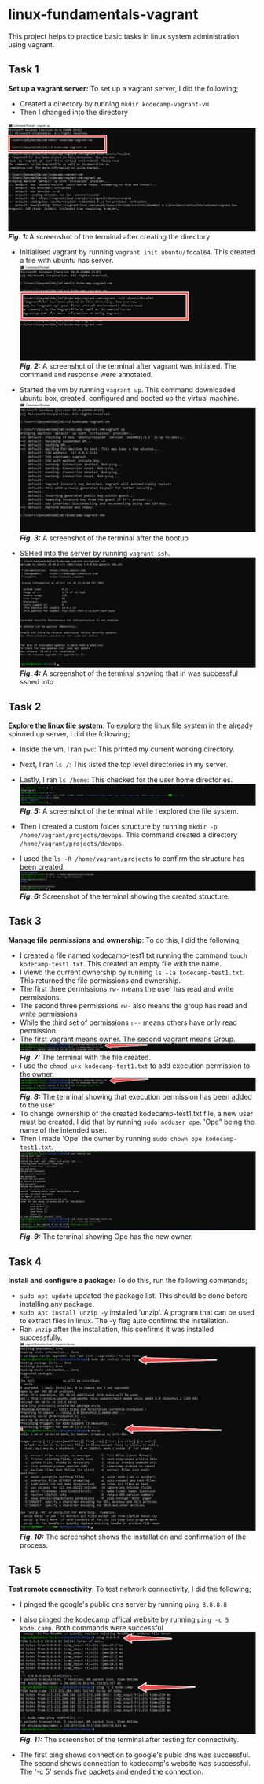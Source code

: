 # linux-fundamentals-vagrant

This project helps to practice basic tasks in linux system administration using vagrant.

## Task 1

**Set up a vagrant server:** To set up a vagrant server, I did the following;

* Created a directory by running `mkdir kodecamp-vagrant-vm`
* Then I changed into the directory

![mkdir](Images/mkdir.png)
_**Fig. 1:**_ A screenshot of the terminal after creating the directory

* Initialised vagrant by running `vagrant init ubuntu/focal64`. This created a file with ubuntu has server.
![initialize vagrant](Images/vagrant-init.png)
_**Fig. 2:**_ A screenshot of the terminal after vagrant was initiated. The command and response were annotated.

* Started the vm by running `vagrant up`. This command downloaded ubuntu box, created, configured and booted up the virtual machine.
![vagrant-up](Images/vagrant-up.png)
_**Fig. 3:**_ A screenshot of the terminal after the bootup

* SSHed into the server by running `vagrant ssh`.
![vagrant-ssh](Images/vagrant-ssh.png)
_**Fig. 4:**_ A screenshot of the terminal showing that in was successful sshed into

## Task 2

**Explore the linux file system**: To explore the linux file system in the already spinned up server, I did the following;

* Inside the vm, I ran `pwd`: This printed my current working directory.
* Next, I ran `ls /`: This listed the top level directories in my server.
* Lastly, I ran `ls /home`: This checked for the user home directories.
![explore-directories](Images/explore.png)
_**FIg. 5:**_ A screenshot of the terminal while I explored the file system.

* Then I created a custom folder structure by running `mkdir -p /home/vagrant/projects/devops`. This command created a directory `/home/vagrant/projects/devops`.
* I used the `ls -R /home/vagrant/projects` to confirm the structure has been created.
![custom-folder](Images/custom-folder.png)
_**Fig. 6:**_ Screenshot of the terminal showing the created structure.

## Task 3

**Manage file permissions and ownership**: To do this, I did the following;
* I created a file named kodecamp-test1.txt running the command `touch kodecamp-test1.txt`. This created an empty file with the name.
* I viewd the current ownership by running `ls -la kodecamp-test1.txt`. This returned the file permissions and ownership.
* The first three permissions `rw-` means the user has read and write permissions.
* The second three permissions `rw-` also means the group has read and write permissions
* While the third set of permissions `r--` means others have only read permission.
* The first vagrant means owner. The second vagrant means Group.
![create-file](Images/create-file.png)
_**Fig. 7:**_ The terminal with the file created.
* I use the `chmod u+x kodecamp-test1.txt` to add execution permission to the owner.
![chmod](Images/chmod.png)
_**Fig. 8:**_ The terminal showing that execution permission has been added to the user
* To change ownership of the created kodecamp-test1.txt file, a new user must be created. I did that by running `sudo adduser ope`. 'Ope" being the name of the intended user.
* Then I made 'Ope' the owner by running `sudo chown ope kodecamp-test1.txt`.
![change-ownership](Images/chown.png)
_**Fig. 9:**_ The terminal showing Ope has the new owner.

## Task 4

**Install and configure a package:** To do this, run the following commands;
* `sudo apt update` updated the package list. This should be done before installing any package.
* `sudo apt install unzip -y` installed 'unzip'. A program that can be used to extract files in linux. The -y flag auto confirms the installation.
* Ran `unzip` after the installation, this confirms it was installed successfully.
![install-packages](Images/sudo-install.png)
_**Fig. 10:**_ The screenshot shows the installation and confirmation of the process.

## Task 5

**Test remote connectivity**: To test network connectivity, I did the following;
* I pinged the google's public dns server by running `ping 8.8.8.8`
* I also pinged the kodecamp offical website by running `ping -c 5 kode.camp`. Both commands were successful
![ping](Images/ping.png)
_**Fig. 11:**_ The screenshot of the terminal after testing for connectivity.

* The first ping shows connection to google's pubic dns was successful. The second shows connection to kodecamp's website was successful. The '-c 5' sends five packets and ended the connection.
